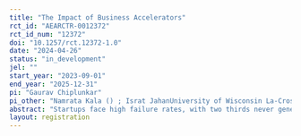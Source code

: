 ```yaml
---
title: "The Impact of Business Accelerators"
rct_id: "AEARCTR-0012372"
rct_id_num: "12372"
doi: "10.1257/rct.12372-1.0"
date: "2024-04-26"
status: "in_development"
jel: ""
start_year: "2023-09-01"
end_year: "2025-12-31"
pi: "Gaurav Chiplunkar"
pi_other: "Namrata Kala () ; Israt JahanUniversity of Wisconsin La-Crosse; Abu ShonchoyFlorida International University"
abstract: "Startups face high failure rates, with two thirds never generating a positive return. To facilitate growth of high potential startups, business accelerators have emerged in recent years. These accelerators provide a combination of networking opportunities with peer firms and potential funders, as well as some training in pitching and marketing products effectively. However, there is limited causal evidence on the impact of business incubation and accelerator programs on firm survival and growth, especially in developing countries where the marginal returns to these investments could be high. This project aims to test whether business accelerators causally impact firms’ outcomes using a randomized control trial in Bangladesh. "
layout: registration
---
```


